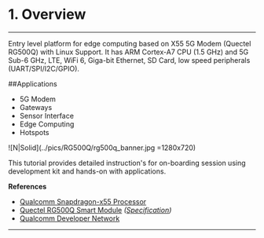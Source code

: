 

# 1. Overview

------------
Entry level platform for edge computing based on X55 5G Modem (Quectel RG500Q) with Linux Support. It has ARM Cortex-A7 CPU (1.5 GHz) and 5G Sub-6 GHz, LTE, WiFi 6, Giga-bit Ethernet, SD Card, low speed peripherals (UART/SPI/I2C/GPIO).

##Applications
- 5G Modem  
- Gateways  
- Sensor Interface  
- Edge Computing  
- Hotspots​  

![N|Solid](../pics/RG500Q/rg500q_banner.jpg =1280x720)

This tutorial provides detailed instruction's for on-boarding session using development kit and hands-on with applications.

__References__
- <a href="https://www.qualcomm.com/products/snapdragon-x55-5g-modem" target="_blank">Qualcomm Snapdragon-x55 Processor</a>
- <a href="https://www.quectel.com/product/5g-rg500q-ea/" target="_blank">Quectel RG500Q Smart Module</a> _(<a href="https://www.quectel.com/wp-content/uploads/2021/03/Quectel_RG50xQ_Series_5G_Specification_V1.2.pdf" target="_blank">Specification</a>)_
- <a href="https://developer.qualcomm.com/hardware/startup-kits" target="_blank">Qualcomm Developer Network</a>

------------
